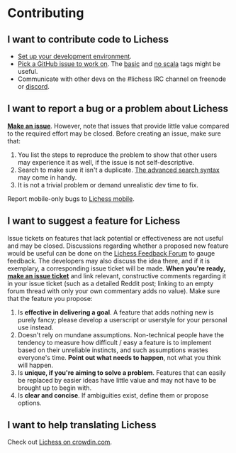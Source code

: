 Contributing
============

## I want to contribute code to Lichess

- [Set up your development environment](https://github.com/ornicar/lila/wiki/Lichess-Development-Onboarding).
- [Pick a GitHub issue to work on](https://github.com/ornicar/lila/issues). The [basic](https://github.com/ornicar/lila/issues?q=is%3Aissue+is%3Aopen+label%3Abasic) and [no scala](https://github.com/ornicar/lila/issues?q=is%3Aissue+is%3Aopen+label%3A%22no+scala%22) tags might be useful.
- Communicate with other devs on the #lichess IRC channel on freenode
  or [discord](https://discord.gg/AWSze7n).

## I want to report a bug or a problem about Lichess

[__Make an issue__](https://github.com/ornicar/lila/issues/new). However, note that issues that provide little value compared to the required effort may be closed. Before creating an issue, make sure that:

1. You list the steps to reproduce the problem to show that other users may experience it as well, if the issue is not self-descriptive.
2. Search to make sure it isn't a duplicate. [The advanced search syntax](https://help.github.com/articles/searching-issues/) may come in handy.
3. It is not a trivial problem or demand unrealistic dev time to fix.

Report mobile-only bugs to [Lichess mobile](https://github.com/veloce/lichobile/).

## I want to suggest a feature for Lichess

Issue tickets on features that lack potential or effectiveness are not useful and may be closed. Discussions regarding whether a proposed new feature would be useful can be done on the [Lichess Feedback Forum](https://lichess.org/forum/lichess-feedback) to gauge feedback. The developers may also discuss the idea there, and if it is exemplary, a corresponding issue ticket will be made. __When you're ready, [make an issue ticket](https://github.com/ornicar/lila/issues/new)__ and link relevant, constructive comments regarding it in your issue ticket (such as a detailed Reddit post; linking to an empty forum thread with only your own commentary adds no value). Make sure that the feature you propose:

1. Is __effective in delivering a goal__. A feature that adds nothing new is purely fancy; please develop a userscript or userstyle for your personal use instead.
2. Doesn't rely on mundane assumptions. Non-technical people have the tendency to measure how difficult / easy a feature is to implement based on their unreliable instincts, and such assumptions wastes everyone's time. __Point out what needs to happen__, not what you think will happen.
3. Is __unique, if you're aiming to solve a problem__. Features that can easily be replaced by easier ideas have little value and may not have to be brought up to begin with.
4. Is __clear and concise__. If ambiguities exist, define them or propose options.

## I want to help translating Lichess

Check out [Lichess on crowdin.com](https://crowdin.com/project/lichess).
